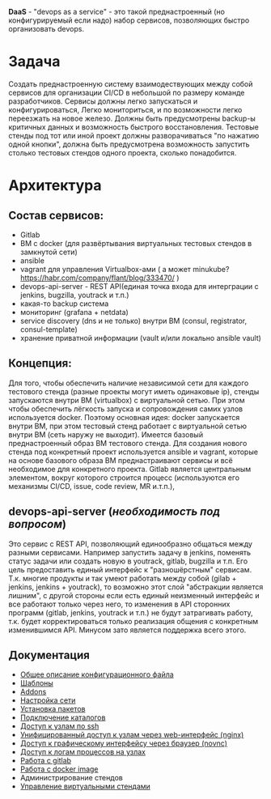 **DaaS** - "devops as a service" - это такой преднастроенный (но конфигурируемый если надо) набор сервисов,
позволяющих быстро организовать devops.

Задача
======
Создать преднастроенную систему взаимодествующих между собой сервисов для организации CI/CD
в небольшой по размеру команде разработчиков. Сервисы должны легко запускаться и конфигурироваться,
Легко мониториться, и по возможности легко переезжать на новое железо.
Должны быть предусмотрены backup-ы критичных данных и возможность быстрого восстановления.
Тестовые стенды под тот или иной проект должны разворачиваться "по нажатию одной кнопки",
должна быть предусмотрена возможность запустить столько тестовых стендов одного проекта,
сколько понадобится.

Архитектура
===========
Состав сервисов:
----------------
- Gitlab
- ВМ c docker (для развёртывания виртуальных тестовых стендов в замкнутой сети)
- ansible
- vagrant для управления Virtualbox-ами ( а может minukube? https://habr.com/company/flant/blog/333470/ )
- devops-api-server - REST API(единая точка входа для интерграции с jenkins, bugzilla, youtrack и т.п.)
- какая-то backup система
- мониторинг (grafana + netdata)
- service discovery (dns и не только) внутри ВМ (consul, registrator, consul-template)
- хранение приватной информации  (vault и/или локально ansible vault)

Концепция:
----------
Для того, чтобы обеспечить наличие независимой сети для каждого тестового стенда
(разные проекты могут иметь одинаковые ip), стенды запускаются внутри ВМ (virtualbox) с виртуальной сетью.
При этом чтобы обеспечить лёгкость запуска и сопровождения самих узлов используется docker. Поэтому
основная идея: docker запускается внутри ВМ, при этом тестовый стенд работает с виртуальной сетью внутри
ВМ (сеть наружу не выходит).
Имеется базовый преднастроенный образ ВМ тестового стенда. Для создания нового стенда под конкретный
проект используется ansible и vagrant, которые на основе базового образа ВМ преднастраивают сервисы и всё
необходимое для конкретного проекта. Gitlab является центральным элементом, вокруг которого строится процесс
(используются его механизмы CI/CD, issue, code review, MR  и.т.п.),

devops-api-server (*необходимость под вопросом*)
------------------
Это сервис с REST API, позволяющий единообразно общаться между разными сервисами.
Например запустить задачу в jenkins, поменять статус задачи или создать новую в youtrack, gitlab, bugzilla
и т.п. Его цель предоставить единый интерфейс к "разношёрстным" сервисам.
Т.к. многие продукты и так умеют работать между собой (gilab + jenkins, jenkins + youtrack),
то возможно этот слой "абстракции является лишним", с другой стороны если есть единый неизменный интерфейс
и все работают только через него, то изменения в API сторонних программ (gitlab, jenkins, youtrack и т.п.)
не будут затрагивать работу, т.к. будет корректироваться только реализация общения с конкретным
изменившимся API. Минусом зато является поддержка всего этого.

Документация
------------
* [Общее описание конфигурационного файла](docs/config.md)
* [Шаблоны](docs/templates.md)
* [Addons](docs/addons.md)
* [Настройка сети](docs/network.md)
* [Установка пакетов](docs/apt.md)
* [Подключение каталогов](docs/volumes.md)
* [Доступ к узлам по ssh](docs/ssh.md)
* [Унифицированный доступ к узлам через web-интерфейс (nginx)](docs/nginx.md)
* [Доступ к графическому интерфейсу через браузер (novnc)](docs/novnc.md)
* [Доступ к логам процессов на узлах](docs/logdb.md)
* [Работа с gitlab](docs/gitlab.md)
* [Работа с docker image](docs/image.md)
* Администрирование стендов
 * [Управление виртуальными стендами](docs/admin.md)
